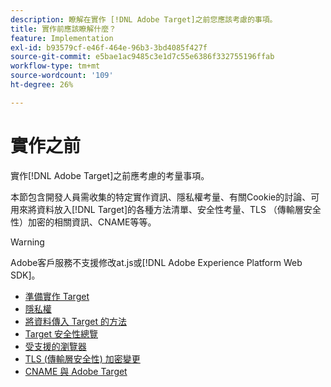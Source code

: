 ```yaml
---
description: 瞭解在實作 [!DNL Adobe Target]之前您應該考慮的事項。
title: 實作前應該瞭解什麼？
feature: Implementation
exl-id: b93579cf-e46f-464e-96b3-3bd4085f427f
source-git-commit: e5bae1ac9485c3e1d7c55e6386f332755196ffab
workflow-type: tm+mt
source-wordcount: '109'
ht-degree: 26%

---
```


# 實作之前

實作[!DNL Adobe Target]之前應考慮的考量事項。

本節包含開發人員需收集的特定實作資訊、隱私權考量、有關Cookie的討論、可用來將資料放入[!DNL Target]的各種方法清單、安全性考量、TLS （傳輸層安全性）加密的相關資訊、CNAME等等。

>[!WARNING]
>
>Adobe客戶服務不支援修改at.js或[!DNL Adobe Experience Platform Web SDK]。

- [準備實作 Target](prepare-to-implement-target.md)
- [隱私權](privacy/privacy.md)
- [將資料傳入 Target 的方法](methods-to-get-data-into-target/methods-to-get-data-into-target.md)
- [Target 安全性總覽](target-security-overview.md)
- [受支援的瀏覽器](supported-browsers.md)
- [TLS (傳輸層安全性) 加密變更](tls-transport-layer-security-encryption.md)
- [CNAME 與 Adobe Target](implement-cname-support-in-target.md)
